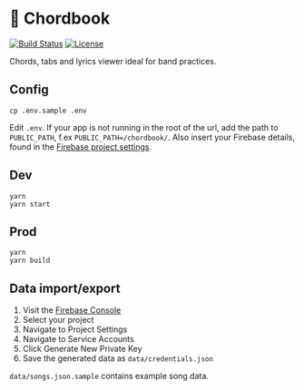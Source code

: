 # 🎵 Chordbook

[![Build Status][build-status-badge]][build-status]
[![License][license-badge]](license)

Chords, tabs and lyrics viewer ideal for band practices.

## Config

    cp .env.sample .env

Edit `.env`. If your app is not running in the root of the url, add the path to `PUBLIC_PATH`, f.ex `PUBLIC_PATH=/chordbook/`. Also insert your Firebase details, found in the [Firebase project settings](https://console.firebase.google.com/).

## Dev

    yarn
    yarn start

## Prod

    yarn
    yarn build

## Data import/export

1. Visit the [Firebase Console](https://console.firebase.google.com/)
2. Select your project
3. Navigate to Project Settings
4. Navigate to Service Accounts
5. Click Generate New Private Key
6. Save the generated data as `data/credentials.json`

`data/songs.json.sample` contains example song data.

[build-status]: https://travis-ci.com/jtiala/chordbook
[build-status-badge]: https://travis-ci.com/jtiala/chordbook.svg?branch=master
[license]: https://github.com/jtiala/chordbook/blob/master/LICENSE
[license-badge]: https://img.shields.io/badge/license-MIT-blue.svg
